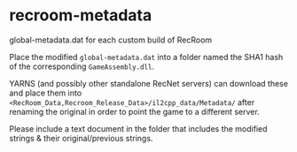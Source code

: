 # recroom-metadata
global-metadata.dat for each custom build of RecRoom

Place the modified `global-metadata.dat` into a folder named the SHA1 hash of the corresponding `GameAssembly.dll`.

YARNS (and possibly other standalone RecNet servers) can download these and place them into `<RecRoom_Data,Recroom_Release_Data>/il2cpp_data/Metadata/` after renaming the original in order to point the game to a different server.

Please include a text document in the folder that includes the modified strings & their original/previous strings.
